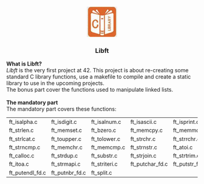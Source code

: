 <br />
<div align="center">
  <a href="https://github.com/djedd1ne/Libft">
    <img src="images/logo.png" alt="Logo" width="80" height="80">
  </a>

  <h3 align="center">Libft</h3>
</div>
<b>What is Libft? </b><br>
<i>Libft</i> is the very first project at 42. This project is about re-creating some standard C library functions, use
a makefile to compile and create a static library to use in the upcoming projects.<br>
The bonus part cover the functions used to manipulate linked lists.
<br><br>
<b>The mandatory part</b><br>
The mandatory part covers these functions:<br>
<table>
<tr><td>ft_isalpha.c</td><td>ft_isdigit.c</td><td>ft_isalnum.c</td><td>ft_isascii.c</td><td>ft_isprint.c</td></tr>
<tr><td>ft_strlen.c</td><td>ft_memset.c</td><td>ft_bzero.c</td><td>ft_memcpy.c</td><td>ft_memmove.c</td><td>ft_strlcpy.c</td>
<tr><td>ft_strlcat.c</td><td>ft_toupper.c</td><td>ft_tolower.c</td><td>ft_strchr.c</td><td>ft_strrchr.c</td></tr>
<tr><td>ft_strncmp.c</td><td>ft_memchr.c</td><td>ft_memcmp.c</td><td>ft_strnstr.c</td><td>ft_atoi.c</td></tr>
<tr><td>ft_calloc.c</td><td>ft_strdup.c</td><td>ft_substr.c</td><td>ft_strjoin.c</td><td>ft_strtrim.c</td></tr> 
<tr><td>ft_itoa.c</td><td>ft_strmapi.c</td><td>ft_striteri.c</td><td>ft_putchar_fd.c</td><td>ft_putstr_fd.c</td></tr>
<tr><td>ft_putendl_fd.c</td> <td>ft_putnbr_fd.c</td><td>ft_split.c</td></tr>
</table>
